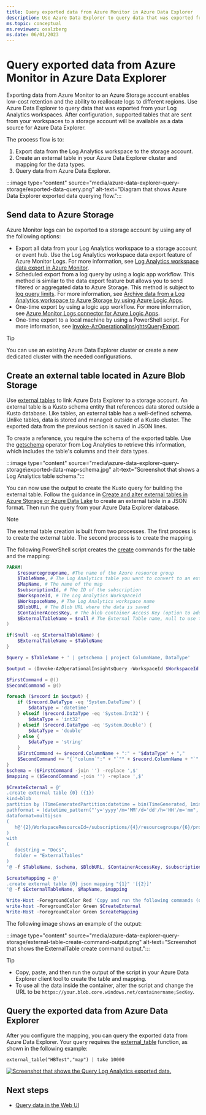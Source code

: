 ```yaml
---
title: Query exported data from Azure Monitor in Azure Data Explorer
description: Use Azure Data Explorer to query data that was exported from your Log Analytics workspace to an Azure Storage account.
ms.topic: conceptual
ms.reviewer: osalzberg
ms.date: 06/01/2023
---
```


# Query exported data from Azure Monitor in Azure Data Explorer

Exporting data from Azure Monitor to an Azure Storage account enables low-cost retention and the ability to reallocate logs to different regions. Use Azure Data Explorer to query data that was exported from your Log Analytics workspaces. After configuration, supported tables that are sent from your workspaces to a storage account will be available as a data source for Azure Data Explorer.

The process flow is to:

1. Export data from the Log Analytics workspace to the storage account.
1. Create an external table in your Azure Data Explorer cluster and mapping for the data types.
1. Query data from Azure Data Explorer.

:::image type="content" source="media/azure-data-explorer-query-storage/exported-data-query.png" alt-text="Diagram that shows Azure Data Explorer exported data querying flow.":::

## Send data to Azure Storage

Azure Monitor logs can be exported to a storage account by using any of the following options:

- Export all data from your Log Analytics workspace to a storage account or event hub. Use the Log Analytics workspace data export feature of Azure Monitor Logs. For more information, see [Log Analytics workspace data export in Azure Monitor](./logs-data-export.md).
- Scheduled export from a log query by using a logic app workflow. This method is similar to the data export feature but allows you to send filtered or aggregated data to Azure Storage. This method is subject to [log query limits](../service-limits.md#log-analytics-workspaces). For more information, see [Archive data from a Log Analytics workspace to Azure Storage by using Azure Logic Apps](./logs-export-logic-app.md).
- One-time export by using a logic app workflow. For more information, see [Azure Monitor Logs connector for Azure Logic Apps](../../connectors/connectors-azure-monitor-logs.md).
- One-time export to a local machine by using a PowerShell script. For more information, see [Invoke-AzOperationalInsightsQueryExport](https://www.powershellgallery.com/packages/Invoke-AzOperationalInsightsQueryExport).

> [!TIP]
> You can use an existing Azure Data Explorer cluster or create a new dedicated cluster with the needed configurations.

## Create an external table located in Azure Blob Storage

Use [external tables](/azure/data-explorer/kusto/query/schema-entities/externaltables) to link Azure Data Explorer to a storage account. An external table is a Kusto schema entity that references data stored outside a Kusto database. Like tables, an external table has a well-defined schema. Unlike tables, data is stored and managed outside of a Kusto cluster. The exported data from the previous section is saved in JSON lines.

To create a reference, you require the schema of the exported table. Use the [getschema](/azure/data-explorer/kusto/query/getschemaoperator) operator from Log Analytics to retrieve this information, which includes the table's columns and their data types.

:::image type="content" source="media\azure-data-explorer-query-storage\exported-data-map-schema.jpg" alt-text="Screenshot that shows a Log Analytics table schema.":::

You can now use the output to create the Kusto query for building the external table.
Follow the guidance in [Create and alter external tables in Azure Storage or Azure Data Lake](/azure/data-explorer/kusto/management/external-tables-azurestorage-azuredatalake) to create an external table in a JSON format. Then run the query from your Azure Data Explorer database.

>[!NOTE]
>The external table creation is built from two processes. The first process is to create the external table. The second process is to create the mapping.

The following PowerShell script creates the [create](/azure/data-explorer/kusto/management/external-tables-azurestorage-azuredatalake#create-external-table-mapping) commands for the table and the mapping:

```powershell
PARAM(
    $resourcegroupname, #The name of the Azure resource group
    $TableName, # The Log Analytics table you want to convert to an external table
    $MapName, # The name of the map
    $subscriptionId, # The ID of the subscription
    $WorkspaceId, # The Log Analytics WorkspaceId
    $WorkspaceName, # The Log Analytics workspace name
    $BlobURL, # The Blob URL where the data is saved
    $ContainerAccessKey, # The blob container Access Key (option to add an SAS URL)
    $ExternalTableName = $null # The External Table name, null to use the same name
)

if($null -eq $ExternalTableName) {
    $ExternalTableName = $TableName
}

$query = $TableName + ' | getschema | project ColumnName, DataType'

$output = (Invoke-AzOperationalInsightsQuery -WorkspaceId $WorkspaceId -Query $query).Results

$FirstCommand = @()
$SecondCommand = @()

foreach ($record in $output) {
    if ($record.DataType -eq 'System.DateTime') {
        $dataType = 'datetime'
    } elseif ($record.DataType -eq 'System.Int32') {
        $dataType = 'int32'
    } elseif ($record.DataType -eq 'System.Double') {
        $dataType = 'double'
    } else {
        $dataType = 'string'
    }
    $FirstCommand += $record.ColumnName + ":" + "$dataType" + ","
    $SecondCommand += "{`"column`":" + "`"" + $record.ColumnName + "`"," + "`"datatype`":`"$dataType`",`"path`":`"$." + $record.ColumnName + "`"},"
}
$schema = ($FirstCommand -join '') -replace ',$'
$mapping = ($SecondCommand -join '') -replace ',$'

$CreateExternal = @'
.create external table {0} ({1})
kind=blob
partition by (TimeGeneratedPartition:datetime = bin(TimeGenerated, 1min))
pathformat = (datetime_pattern("'y='yyyy'/m='MM'/d='dd'/h='HH'/m='mm", TimeGeneratedPartition))
dataformat=multijson
(
   h@'{2}/WorkspaceResourceId=/subscriptions/{4}/resourcegroups/{6}/providers/microsoft.operationalinsights/workspaces/{5};{3}'
)
with
(
   docstring = "Docs",
   folder = "ExternalTables"
)
'@ -f $TableName, $schema, $BlobURL, $ContainerAccessKey, $subscriptionId, $WorkspaceName.ToLower(), $resourcegroupname.ToLower(),$WorkspaceId

$createMapping = @'
.create external table {0} json mapping "{1}" '[{2}]'
'@ -f $ExternalTableName, $MapName, $mapping

Write-Host -ForegroundColor Red 'Copy and run the following commands (one by one), on your Azure Data Explorer cluster query window to create the external table and mappings:'
write-host -ForegroundColor Green $CreateExternal
Write-Host -ForegroundColor Green $createMapping
```

The following image shows an example of the output:

:::image type="content" source="media/azure-data-explorer-query-storage/external-table-create-command-output.png" alt-text="Screenshot that shows the ExternalTable create command output.":::

>[!TIP]
> * Copy, paste, and then run the output of the script in your Azure Data Explorer client tool to create the table and mapping.
> * To use all the data inside the container, alter the script and change the URL to be `https://your.blob.core.windows.net/containername;SecKey`.

## Query the exported data from Azure Data Explorer

After you configure the mapping, you can query the exported data from Azure Data Explorer. Your query requires the [external_table](/azure/data-explorer/kusto/query/externaltablefunction) function, as shown in the following example:

```kusto
external_table("HBTest","map") | take 10000
```

[![Screenshot that shows the Query Log Analytics exported data.](media/azure-data-explorer-query-storage/external-table-query.png)](media/azure-data-explorer-query-storage/external-table-query.png#lightbox)

## Next steps

* [Query data in the Web UI](web-ui-query-overview.md)
